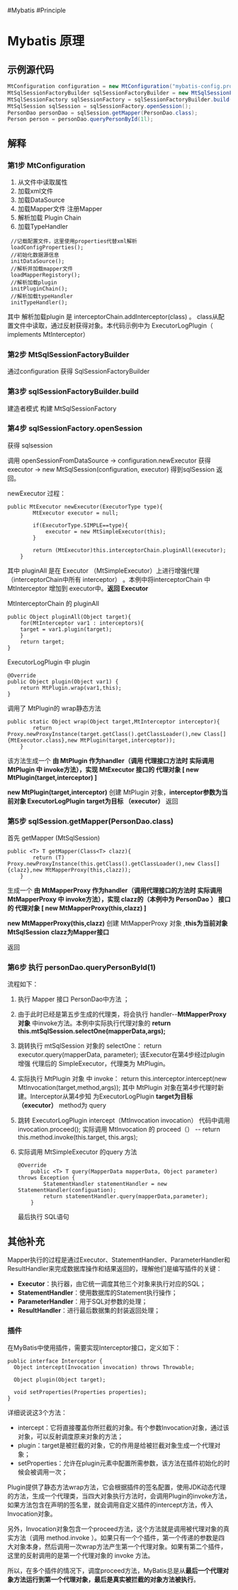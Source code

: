 #Mybatis #Principle
# Mybatis 原理

## 示例源代码

```java
MtConfiguration configuration = new MtConfiguration("mybatis-config.properties");
MtSqlSessionFactoryBuilder sqlSessionFactoryBuilder = new MtSqlSessionFactoryBuilder(configuration);
MtSqlSessionFactory sqlSessionFactory = sqlSessionFactoryBuilder.build();
MtSqlSession sqlSession = sqlSessionFactory.openSession();
PersonDao personDao = sqlSession.getMapper(PersonDao.class);
Person person = personDao.queryPersonById(1l);
```

## 解释

### 第1步 MtConfiguration

1. 从文件中读取属性
2. 加载xml文件
3. 加载DataSource
4. 加载Mapper文件 注册Mapper
5. 解析加载 Plugin Chain
6. 加载TypeHandler

```
 //记载配置文件，这里使用properties代替xml解析
 loadConfigProperties();
 //初始化数据源信息
 initDataSource();
 //解析并加载mapper文件
 loadMapperRegistory();
 //解析加载plugin
 initPluginChain();
 //解析加载typeHandler
 initTypeHandler();
```



其中 解析加载plugin 是 interceptorChain.addInterceptor(class) 。 class从配置文件中读取，通过反射获得对象。本代码示例中为 ExecutorLogPlugin（ implements MtInterceptor）



### 第2步 MtSqlSessionFactoryBuilder

通过configuration 获得 SqlSessionFactoryBuilder



### 第3步 sqlSessionFactoryBuilder.build

建造者模式 构建 MtSqlSessionFactory



### 第4步 sqlSessionFactory.openSession

获得 sqlsession

调用 openSessionFromDataSource -> configuration.newExecutor 获得executor -> new MtSqlSession(configuration, executor) 得到sqlSession 返回。

newExecutor 过程：

```
public MtExecutor newExecutor(ExecutorType type){
        MtExecutor executor = null;

        if(ExecutorType.SIMPLE==type){
            executor = new MtSimpleExecutor(this);
        }

        return (MtExecutor)this.interceptorChain.pluginAll(executor);
    }
```

其中 pluginAll 是在 Executor （MtSimpleExecutor）上进行增强代理（interceptorChain中所有 interceptor） 。本例中将interceptorChain 中MtInterceptor 增加到 executor中。**返回 Executor**



MtInterceptorChain 的 pluginAll

```
public Object pluginAll(Object target){
    for(MtInterceptor var1 : interceptors){
    target = var1.plugin(target);
    }
    return target;
}
```

ExecutorLogPlugin 中 plugin

```
@Override
public Object plugin(Object var1) {
	return MtPlugin.wrap(var1,this);
}
```

调用了 MtPlugin的 wrap静态方法   

```
public static Object wrap(Object target,MtInterceptor interceptor){
        return Proxy.newProxyInstance(target.getClass().getClassLoader(),new Class[]{MtExecutor.class},new MtPlugin(target,interceptor));
    }
```

该方法生成一个 **由 MtPlugin 作为handler（调用 代理接口方法时 实际调用 MtPlugin 中 invoke方法），实现 MtExecutor 接口的 代理对象 [ new MtPlugin(target,interceptor) ]**  

**new MtPlugin(target,interceptor)** 创建 MtPlugin 对象，**interceptor参数为当前对象 ExecutorLogPlugin** **target为目标 （executor）** 返回

### 第5步 sqlSession.getMapper(PersonDao.class)

首先 getMapper  (MtSqlSession)

```
public <T> T getMapper(Class<T> clazz){
        return (T) Proxy.newProxyInstance(this.getClass().getClassLoader(),new Class[]{clazz},new MtMapperProxy(this,clazz));
    }
```

生成一个 **由 MtMapperProxy 作为handler（调用代理接口的方法时 实际调用 MtMapperProxy 中 invoke方法），实现 clazz的（本例中为 PersonDao ） 接口的 代理对象 [ new MtMapperProxy(this,clazz) ]**   

**new MtMapperProxy(this,clazz)** 创建 MtMapperProxy 对象 ,**this为当前对象 MtSqlSession** **clazz为Mapper接口**

 返回



### 第6步 执行 personDao.queryPersonById(1)

流程如下：

1. 执行 Mapper 接口 PersonDao中方法 ；

2. 由于此时已经是第五步生成的代理类，将会执行 handler--**MtMapperProxy** **对象**  中invoke方法。本例中实际执行代理对象的  **return this.mtSqlSession.selectOne(mapperData,args);** 

3. 跳转执行 mtSqlSession 对象的 selectOne：  return executor.query(mapperData, parameter); 该Executor在第4步经过plugin 增强 代理后的 SimpleExecutor，代理类为 MtPlugin。

4. 实际执行 MtPlugin 对象 中  invoke：  return this.interceptor.intercept(new MtInvocation(target,method,args));  其中 MtPlugin 对象在第4步代理时新建。Interceptor从第4步知 为ExecutorLogPlugin **target为目标 （executor）**  method为 query

5. 跳转  ExecutorLogPlugin  intercept（MtInvocation invocation）   代码中调用  invocation.proceed(); 实际调用 MtInvocation 的 proceed（）  -- return this.method.invoke(this.target, this.args); 

6. 实际调用  MtSimpleExecutor 的query 方法

   ```
   @Override
       public <T> T query(MapperData mapperData, Object parameter) throws Exception {
           StatementHandler statementHandler = new StatementHandler(configuation);
           return statementHandler.query(mapperData,parameter);
       }
   ```

   最后执行 SQL语句

## 其他补充
Mapper执行的过程是通过Executor、StatementHandler、ParameterHandler和ResultHandler来完成数据库操作和结果返回的，理解他们是编写插件的关键：

- **Executor**：执行器，由它统一调度其他三个对象来执行对应的SQL；
- **StatementHandler**：使用数据库的Statement执行操作；
- **ParameterHandler**：用于SQL对参数的处理；
- **ResultHandler**：进行最后数据集的封装返回处理；



### 插件

在MyBatis中使用插件，需要实现Interceptor接口，定义如下：

```
public interface Interceptor {
  Object intercept(Invocation invocation) throws Throwable;
  
  Object plugin(Object target);
  
  void setProperties(Properties properties);
}
```

详细说说这3个方法：

- intercept：它将直接覆盖你所拦截的对象。有个参数Invocation对象，通过该对象，可以反射调度原来对象的方法；
- plugin：target是被拦截的对象，它的作用是给被拦截对象生成一个代理对象；
- setProperties：允许在plugin元素中配置所需参数，该方法在插件初始化的时候会被调用一次；




Plugin提供了静态方法wrap方法，它会根据插件的签名配置，使用JDK动态代理的方法，生成一个代理类，当四大对象执行方法时，会调用Plugin的invoke方法，如果方法包含在声明的签名里，就会调用自定义插件的intercept方法，传入Invocation对象。

另外，Invocation对象包含一个proceed方法，这个方法就是调用被代理对象的真实方法（调用 method.invoke ）。如果只有一个个插件，第一个传递的参数是四大对象本身，然后调用一次wrap方法产生第一个代理对象。如果有第二个插件，这里的反射调用的是第一个代理对象的 invoke 方法。

所以，在多个插件的情况下，调度proceed方法，MyBatis总是从**最后一个代理对象方法运行到第一个代理对象，最后是真实被拦截的对象方法被执行**。



